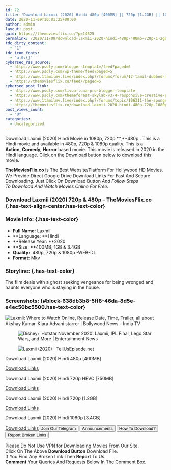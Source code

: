 ```yaml
---
id: 72
title: 'Download Laxmii (2020) Hindi 480p [400MB] || 720p [1.2GB] || 1080p [3.4GB]'
date: 2020-11-09T16:01:25+00:00
author: admin
layout: post
guid: https://themoviesflix.co/?p=14525
permalink: /2020/11/09/download-laxmii-2020-hindi-480p-400mb-720p-1-2gb-1080p-3-4gb/
tdc_dirty_content:
  - "1"
tdc_icon_fonts:
  - 'a:0:{}'
cyberseo_rss_source:
  - https://www.psdly.com/blogger-template/feed?paged=6
  - https://www.psdly.com/wp-theme/feed?paged=5
  - https://www.1tamilmv.live/index.php?/forums/forum/17-tamil-dubbed-movies.xml/
  - https://themoviesflix.co/feed/?paged=5
cyberseo_post_link:
  - https://www.psdly.com/livoa-luna-pro-blogger-template
  - https://www.psdly.com/themeforest-skylab-v3-4-responsive-creative-portfolio-wordpress-theme-4740718
  - https://www.1tamilmv.live/index.php?/forums/topic/106311-the-spongebob-movie-sponge-on-the-run-2020-hd-true-original-audios-1080p-720p-tamil-telugu-hindi-eng-63gb-26gb-16gb-x264-xvid-700mb-450mb-250mb-esub/
  - https://themoviesflix.co/download-laxmii-2020-hindi-480p-720p-1080p/
post_views_count:
  - "0"
categories:
  - Uncategorized
---
```

Download Laxmii (2020) Hindi Movie in&nbsp;1080p,&nbsp;720p **,**480p&nbsp;. This is a Hindi movie and available in&nbsp;480p, 720p & 1080p&nbsp;quality. This is a **Action,&nbsp;Comedy,&nbsp;Horror** based movie. This movie is released in&nbsp;2020&nbsp;in the Hindi language.&nbsp;Click on the Download button below to download this movie.

**TheMoviesFlix.co**&nbsp;is The Best Website/Platform For Hollywood HD Movies. We Provide Direct Google Drive Download Links For Fast And Secure Downloading. Just Click On Download Button&nbsp;_And Follow Steps To&nbsp;Download And Watch Movies Online For Free._

### Download Laxmii (2020) 720p & 480p –&nbsp;TheMoviesFlix.co {.has-text-align-center.has-text-color}

### Movie Info: {.has-text-color}

  * **Full Name:**&nbsp;Laxmii
  * **Language:&nbsp;**Hindi
  * **Release Year:&nbsp;**2020
  * **Size:&nbsp;**400MB, 1GB & 3.4GB
  * **Quality:&nbsp;**&nbsp;480p, 720p & 1080p -WEB-DL
  * **Format:**&nbsp;Mkv

### Storyline: {.has-text-color}

The film deals with a ghost seeking vengeance for being wronged and haunts everyone who is staying in the house.

### Screenshots: {#block-638db3b8-5ff8-46da-8d5e-e4ec50bc5500.has-text-color}<figure class="wp-block-image">

![Laxmii: Where to Watch Online, Release Date, Time, Trailer, all about Akshay Kumar-Kiara Advani starrer | Bollywood News – India TV](https://resize.indiatvnews.com/en/resize/newbucket/715_-/2020/11/akshaylaxmii-1604826918.jpg) </figure> <figure class="wp-block-image">![Disney+ Hotstar November 2020: Laxmii, IPL Final, Lego Star Wars, and More | Entertainment News](https://i.gadgets360cdn.com/large/laxmmi_bomb_1604061674269.jpg)</figure> <figure class="wp-block-image">![Laxmii (2020) | TellUsEpisode.net](https://www.tellusepisode.net/wp-content/uploads/2020/11/Laxmii-2020-01-700x394.jpg)</figure> 

<p class="has-text-align-center has-text-color has-medium-font-size">
  Download Laxmii (2020) Hindi 480p [400MB]
</p>

<span class="mb-center maxbutton-3-center"><span class="maxbutton-3-container mb-container"><a class="maxbutton-3 maxbutton maxbutton-post-button" target="_blank" rel="nofollow noopener noreferrer" href="https://coinquint.com/a19900/"><span class="mb-text">Download Links</span></a></span></span>

<p class="has-text-align-center has-text-color has-medium-font-size">
  Download Laxmii (2020) Hindi 720p HEVC [750MB]
</p>

<span class="mb-center maxbutton-3-center"><span class="maxbutton-3-container mb-container"><a class="maxbutton-3 maxbutton maxbutton-post-button" target="_blank" rel="nofollow noopener noreferrer" href="https://coinquint.com/a19906/"><span class="mb-text">Download Links</span></a></span></span>

<p class="has-text-align-center has-text-color has-medium-font-size">
  Download Laxmii (2020) Hindi 720p [1.2GB]
</p>

<span class="mb-center maxbutton-3-center"><span class="maxbutton-3-container mb-container"><a class="maxbutton-3 maxbutton maxbutton-post-button" target="_blank" rel="nofollow noopener noreferrer" href="https://coinquint.com/a19902/"><span class="mb-text">Download Links</span></a></span></span>

<p class="has-text-align-center has-text-color has-medium-font-size">
  Download Laxmii (2020) Hindi 1080p [3.4GB]
</p>

<span class="mb-center maxbutton-3-center"><span class="maxbutton-3-container mb-container"><a class="maxbutton-3 maxbutton maxbutton-post-button" target="_blank" rel="nofollow noopener noreferrer" href="https://coinquint.com/a19904/"><span class="mb-text">Download Links</span></a></span></span><a href="https://t.me/themoviesflixcom" target="_blank" data-wpel-link="external" rel="nofollow external noopener noreferrer"><button class="button button5">Join Our Telegram</button></a> <a href="https://themoviesflix.co/download-laxmii-2020-hindi-480p-720p-1080p/#" target="_blank" data-wpel-link="external" rel="nofollow external noopener noreferrer"><button class="button button5">Announcements</button></a> <a href="https://themoviesflix.com/how-to-download/" target="_blank" data-wpel-link="external" rel="nofollow external noopener noreferrer"><button class="button button5">How To Download?</button></a> <a href="https://themoviesflix.co/download-laxmii-2020-hindi-480p-720p-1080p/#" target="_blank" data-wpel-link="external" rel="nofollow external noopener noreferrer"><button class="button button5">Report Broken Links</button></a> 

<div class="alert alert-danger">
  Please Do Not Use VPN for Downloading Movies From Our Site.
</div>

<div class="alert alert-success">
  Click On The Above <strong>Download Button</strong> Download File.
</div>

<div class="alert alert-warning">
  If You Find Any Broken Link Then <strong>Report</strong> To Us.
</div>

<div class="alert alert-info">
  <strong>Comment</strong> Your Queries And Requests Below In The Comment Box.
</div>